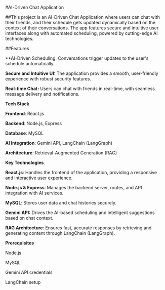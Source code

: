 #AI-Driven Chat Application

##This project is an AI-Driven Chat Application where users can chat with their friends, and their schedule gets updated dynamically based on the context of their conversations. The app features secure and intuitive user interfaces along with automated scheduling, powered by cutting-edge AI technologies.

##Features

**AI-Driven Scheduling: Conversations trigger updates to the user's schedule automatically.

**Secure and Intuitive UI:** The application provides a smooth, user-friendly experience with robust security features.

**Real-time Chat:** Users can chat with friends in real-time, with seamless message delivery and notifications.

**Tech Stack**

**Frontend**: React.js

**Backend**: Node.js, Express

**Database**: MySQL

**AI Integration**: Gemini API, LangChain (LangGraph)


**Architecture**: Retrieval-Augmented Generation (RAG)


**Key Technologies**

**React.js**: Handles the frontend of the application, providing a responsive and interactive user experience.

**Node.js & Express**: Manages the backend server, routes, and API integration with AI services.

**MySQL**: Stores user data and chat histories securely.

**Gemini API:** Drives the AI-based scheduling and intelligent suggestions based on chat context.

**RAG Architecture**: Ensures fast, accurate responses by retrieving and generating content through LangChain (LangGraph).

**Prerequisites**

Node.js

MySQL

Gemini API credentials

LangChain setup
